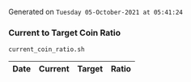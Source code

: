 Generated on `Tuesday 05-October-2021 at 05:41:24`

### Current to Target Coin Ratio
`current_coin_ratio.sh`

Date|Current|Target|Ratio
---|---|---|---
